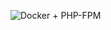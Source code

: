 ![Docker + PHP-FPM](https://cloud.githubusercontent.com/assets/6241518/4104985/2f8b00cc-319d-11e4-8a91-94926172392e.jpg)
